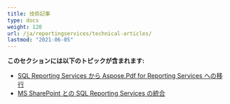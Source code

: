 ```yaml
---
title: 技術記事
type: docs
weight: 120
url: /ja/reportingservices/technical-articles/
lastmod: "2021-06-05"
---
```


**このセクションには以下のトピックが含まれます:**
- [SQL Reporting Services から Aspose.Pdf for Reporting Services への移行](/pdf/ja/reportingservices/migration-from-sql-reporting-services-to-aspose-pdf-for-reporting-services/)
- [MS SharePoint との SQL Reporting Services の統合](/pdf/ja/reportingservices/sql-reporting-services-integration-with-ms-sharepoint/)